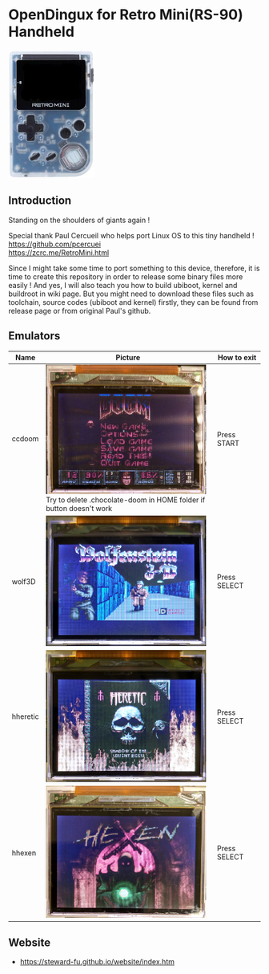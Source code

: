 # OpenDingux for Retro Mini(RS-90) Handheld
![Alt text](imgs/main.jpg)
  
## Introduction
Standing on the shoulders of giants again !   

Special thank Paul Cercueil who helps port Linux OS to this tiny handheld !  
https://github.com/pcercuei  
https://zcrc.me/RetroMini.html  

Since I might take some time to port something to this device, therefore, it is time to create this repository in order to release some binary files more easily ! And yes, I will also teach you how to build ubiboot, kernel and buildroot in wiki page. But you might need to download these files such as toolchain, source codes (ubiboot and kernel) firstly, they can be found from release page or from original Paul's github.
  
## Emulators
| Name | Picture | How to exit |
| -----|---------|---------------------|
| ccdoom | ![Alt text](imgs/ccdoom.jpg)<br>Try to delete .chocolate-doom in HOME folder if button doesn't work | Press START |
| wolf3D | ![Alt text](imgs/wolf3d.jpg) | Press SELECT |
| hheretic | ![Alt text](imgs/hheretic.jpg) | Press SELECT |
| hhexen | ![Alt text](imgs/hhexen.jpg) | Press SELECT |

## Website
-  https://steward-fu.github.io/website/index.htm

